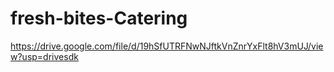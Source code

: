 # fresh-bites-Catering

https://drive.google.com/file/d/19hSfUTRFNwNJftkVnZnrYxFlt8hV3mUJ/view?usp=drivesdk

